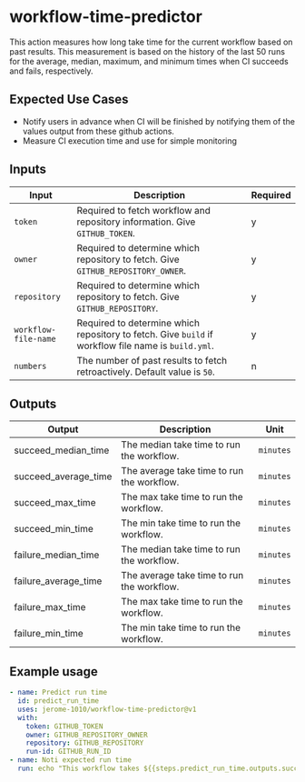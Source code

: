 # workflow-time-predictor

This action measures how long take time for the current workflow based on past results. This measurement is based on the history of the last 50 runs for the average, median, maximum, and minimum times when CI succeeds and fails, respectively.

## Expected Use Cases
- Notify users in advance when CI will be finished by notifying them of the values output from these github actions.
- Measure CI execution time and use for simple monitoring

## Inputs

| Input | Description | Required |
| ---- | ---- | ---- |
| `token` | Required to fetch workflow and repository information. Give `GITHUB_TOKEN`. | y |
| `owner` | Required to determine which repository to fetch. Give `GITHUB_REPOSITORY_OWNER`. | y |
| `repository` | Required to determine which repository to fetch. Give `GITHUB_REPOSITORY`. | y |
| `workflow-file-name` | Required to determine which repository to fetch. Give `build` if workflow file name is `build.yml`. | y |
| `numbers` | The number of past results to fetch retroactively. Default value is `50`. | n |

## Outputs

| Output | Description | Unit |
| ---- | ---- | ---- |
| succeed_median_time | The median take time to run the workflow. | `minutes` |
| succeed_average_time | The average take time to run the workflow. | `minutes` |
| succeed_max_time | The max take time to run the workflow. | `minutes` |
| succeed_min_time | The min take time to run the workflow. | `minutes` |
| failure_median_time | The median take time to run the workflow. | `minutes` |
| failure_average_time | The average take time to run the workflow. | `minutes` |
| failure_max_time | The max take time to run the workflow. | `minutes` |
| failure_min_time | The min take time to run the workflow. | `minutes` |

## Example usage

```yaml
- name: Predict run time
  id: predict_run_time
  uses: jerome-1010/workflow-time-predictor@v1
  with:
    token: GITHUB_TOKEN
    owner: GITHUB_REPOSITORY_OWNER
    repository: GITHUB_REPOSITORY
    run-id: GITHUB_RUN_ID
- name: Noti expected run time
  run: echo "This workflow takes ${{steps.predict_run_time.outputs.succeed_average_time}} minutes if successful! If failed, this will fininsh in ${{steps.predict_run_time.outputs.failure_average_time}} on average."
```
